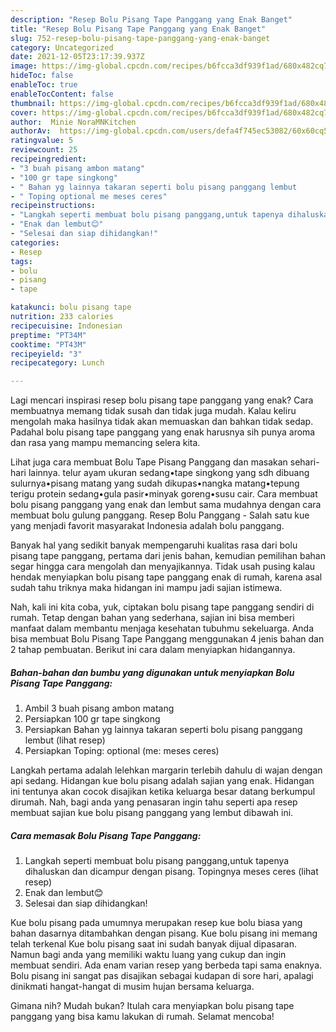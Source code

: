 ```yaml
---
description: "Resep Bolu Pisang Tape Panggang yang Enak Banget"
title: "Resep Bolu Pisang Tape Panggang yang Enak Banget"
slug: 752-resep-bolu-pisang-tape-panggang-yang-enak-banget
category: Uncategorized
date: 2021-12-05T23:17:39.937Z
image: https://img-global.cpcdn.com/recipes/b6fcca3df939f1ad/680x482cq70/bolu-pisang-tape-panggang-foto-resep-utama.jpg
hideToc: false
enableToc: true
enableTocContent: false
thumbnail: https://img-global.cpcdn.com/recipes/b6fcca3df939f1ad/680x482cq70/bolu-pisang-tape-panggang-foto-resep-utama.jpg
cover: https://img-global.cpcdn.com/recipes/b6fcca3df939f1ad/680x482cq70/bolu-pisang-tape-panggang-foto-resep-utama.jpg
author:  Minie NoraMNKitchen
authorAv:  https://img-global.cpcdn.com/users/defa4f745ec53082/60x60cq50/avatar.jpg
ratingvalue: 5
reviewcount: 25
recipeingredient:
- "3 buah pisang ambon matang"
- "100 gr tape singkong"
- " Bahan yg lainnya takaran seperti bolu pisang panggang lembut           lihat resep"
- " Toping optional me meses ceres"
recipeinstructions:
- "Langkah seperti membuat bolu pisang panggang,untuk tapenya dihaluskan dan dicampur dengan pisang. Topingnya meses ceres           (lihat resep)"
- "Enak dan lembut😊"
- "Selesai dan siap dihidangkan!"
categories:
- Resep
tags:
- bolu
- pisang
- tape

katakunci: bolu pisang tape 
nutrition: 233 calories
recipecuisine: Indonesian
preptime: "PT34M"
cooktime: "PT43M"
recipeyield: "3"
recipecategory: Lunch

---
```



Lagi mencari inspirasi resep bolu pisang tape panggang yang enak? Cara membuatnya memang tidak susah dan tidak juga mudah. Kalau keliru mengolah maka hasilnya tidak akan memuaskan dan bahkan tidak sedap. Padahal bolu pisang tape panggang yang enak harusnya sih punya aroma dan rasa yang mampu memancing selera kita.


Lihat juga cara membuat Bolu Tape Pisang Panggang dan masakan sehari-hari lainnya. telur ayam ukuran sedang•tape singkong yang sdh dibuang sulurnya•pisang matang yang sudah dikupas•nangka matang•tepung terigu protein sedang•gula pasir•minyak goreng•susu cair. Cara membuat bolu pisang panggang yang enak dan lembut sama mudahnya dengan cara membuat bolu gulung panggang. Resep Bolu Panggang - Salah satu kue yang menjadi favorit masyarakat Indonesia adalah bolu panggang.

Banyak hal yang sedikit banyak mempengaruhi kualitas rasa dari bolu pisang tape panggang, pertama dari jenis bahan, kemudian pemilihan bahan segar hingga cara mengolah dan menyajikannya. Tidak usah pusing kalau hendak menyiapkan bolu pisang tape panggang enak di rumah, karena asal sudah tahu triknya maka hidangan ini mampu jadi sajian istimewa.


Nah, kali ini kita coba, yuk, ciptakan bolu pisang tape panggang sendiri di rumah. Tetap dengan bahan yang sederhana, sajian ini bisa memberi manfaat dalam membantu menjaga kesehatan tubuhmu sekeluarga. Anda bisa membuat Bolu Pisang Tape Panggang menggunakan 4 jenis bahan dan 2 tahap pembuatan. Berikut ini cara dalam menyiapkan hidangannya.

<!--inarticleads1-->

##### Bahan-bahan dan bumbu yang digunakan untuk menyiapkan Bolu Pisang Tape Panggang:

1. Ambil 3 buah pisang ambon matang
1. Persiapkan 100 gr tape singkong
1. Persiapkan  Bahan yg lainnya takaran seperti bolu pisang panggang lembut           (lihat resep)
1. Persiapkan  Toping: optional (me: meses ceres)


Langkah pertama adalah lelehkan margarin terlebih dahulu di wajan dengan api sedang. Hidangan kue bolu pisang adalah sajian yang enak. Hidangan ini tentunya akan cocok disajikan ketika keluarga besar datang berkumpul dirumah. Nah, bagi anda yang penasaran ingin tahu seperti apa resep membuat sajian kue bolu pisang panggang yang lembut dibawah ini. 

<!--inarticleads2-->

##### Cara memasak Bolu Pisang Tape Panggang:

1. Langkah seperti membuat bolu pisang panggang,untuk tapenya dihaluskan dan dicampur dengan pisang. Topingnya meses ceres           (lihat resep)
1. Enak dan lembut😊
1. Selesai dan siap dihidangkan!

Kue bolu pisang pada umumnya merupakan resep kue bolu biasa yang bahan dasarnya ditambahkan dengan pisang. Kue bolu pisang ini memang telah terkenal Kue bolu pisang saat ini sudah banyak dijual dipasaran. Namun bagi anda yang memiliki waktu luang yang cukup dan ingin membuat sendiri. Ada enam varian resep yang berbeda tapi sama enaknya. Bolu pisang ini sangat pas disajikan sebagai kudapan di sore hari, apalagi dinikmati hangat-hangat di musim hujan bersama keluarga. 

Gimana nih? Mudah bukan? Itulah cara menyiapkan bolu pisang tape panggang yang bisa kamu lakukan di rumah. Selamat mencoba!
